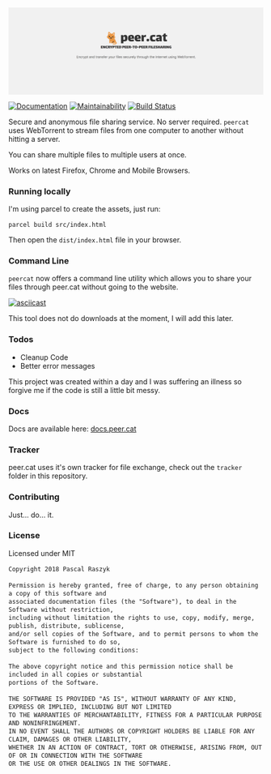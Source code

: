 <img align="center" src="https://raw.githubusercontent.com/posixpascal/peer.cat/master/screen_1.png" alt="peer.cat">

<p align="center">

[![Documentation](https://docs.peer.cat/badge.svg)](https://docs.peer.cat/)
[![Maintainability](https://api.codeclimate.com/v1/badges/2e4c5b427f9620419d33/maintainability)](https://codeclimate.com/github/posixpascal/peer.cat/maintainability)
[![Build Status](https://api.travis-ci.org/posixpascal/peer.cat.svg?branch=master)](https://travis-ci.org/posixpascal/peer.cat)
</p>


Secure and anonymous file sharing service. No server required.
`peercat` uses WebTorrent to stream files from one computer to another without hitting a server.

You can share multiple files to multiple users at once.

Works on latest Firefox, Chrome and Mobile Browsers.

### Running locally

I'm using parcel to create the assets, just run:

```
parcel build src/index.html
```

Then open the `dist/index.html` file in your browser.

### Command Line

`peercat` now offers a command line utility which allows you to share your files through peer.cat without going to the website.

[![asciicast](https://asciinema.org/a/ct09aD5BF8o3D8RH6Da5VUuzU.png)](https://asciinema.org/a/ct09aD5BF8o3D8RH6Da5VUuzU)

This tool does not do downloads at the moment, I will add this later.

### Todos

- Cleanup Code
- Better error messages

This project was created within a day and I was suffering an illness so forgive me if the code is still a little bit messy.

### Docs

Docs are available here: [docs.peer.cat](https://docs.peer.cat)


### Tracker

peer.cat uses it's own tracker for file exchange, check out the `tracker` folder in this repository.

### Contributing

Just... do... it. 


### License

Licensed under MIT

```
Copyright 2018 Pascal Raszyk

Permission is hereby granted, free of charge, to any person obtaining a copy of this software and 
associated documentation files (the "Software"), to deal in the Software without restriction, 
including without limitation the rights to use, copy, modify, merge, publish, distribute, sublicense,
and/or sell copies of the Software, and to permit persons to whom the Software is furnished to do so, 
subject to the following conditions:

The above copyright notice and this permission notice shall be included in all copies or substantial 
portions of the Software.

THE SOFTWARE IS PROVIDED "AS IS", WITHOUT WARRANTY OF ANY KIND, EXPRESS OR IMPLIED, INCLUDING BUT NOT LIMITED 
TO THE WARRANTIES OF MERCHANTABILITY, FITNESS FOR A PARTICULAR PURPOSE AND NONINFRINGEMENT. 
IN NO EVENT SHALL THE AUTHORS OR COPYRIGHT HOLDERS BE LIABLE FOR ANY CLAIM, DAMAGES OR OTHER LIABILITY, 
WHETHER IN AN ACTION OF CONTRACT, TORT OR OTHERWISE, ARISING FROM, OUT OF OR IN CONNECTION WITH THE SOFTWARE 
OR THE USE OR OTHER DEALINGS IN THE SOFTWARE.
```











